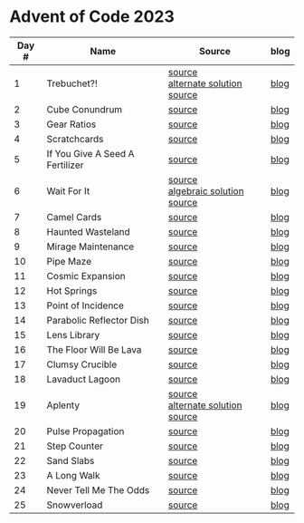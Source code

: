 # Advent of Code 2023

| Day # | Name                            | Source                                                                                                                      | blog                  |
|-------|---------------------------------|-----------------------------------------------------------------------------------------------------------------------------|-----------------------|
| 1     | Trebuchet?!                     | [source](src/advent_2023_clojure/day01.clj)<br/>[alternate solution source](src/advent_2023_clojure/day01_indexes.clj)      | [blog](docs/day01.md) | 
| 2     | Cube Conundrum                  | [source](src/advent_2023_clojure/day02.clj)                                                                                 | [blog](docs/day02.md) |
| 3     | Gear Ratios                     | [source](src/advent_2023_clojure/day03.clj)                                                                                 | [blog](docs/day03.md) |
| 4     | Scratchcards                    | [source](src/advent_2023_clojure/day04.clj)                                                                                 | [blog](docs/day04.md) |
| 5     | If You Give A Seed A Fertilizer | [source](src/advent_2023_clojure/day05.clj)                                                                                 | [blog](docs/day05.md) |
| 6     | Wait For It                     | [source](src/advent_2023_clojure/day06.clj)<br/>[algebraic solution source](src/advent_2023_clojure/day06_algebra.clj)      | [blog](docs/day06.md) |
| 7     | Camel Cards                     | [source](src/advent_2023_clojure/day07.clj)                                                                                 | [blog](docs/day07.md) |
| 8     | Haunted Wasteland               | [source](src/advent_2023_clojure/day08.clj)                                                                                 | [blog](docs/day08.md) |
| 9     | Mirage Maintenance              | [source](src/advent_2023_clojure/day09.clj)                                                                                 | [blog](docs/day09.md) |
| 10    | Pipe Maze                       | [source](src/advent_2023_clojure/day10.clj)                                                                                 | [blog](docs/day10.md) |
| 11    | Cosmic Expansion                | [source](src/advent_2023_clojure/day11.clj)                                                                                 | [blog](docs/day11.md) |
| 12    | Hot Springs                     | [source](src/advent_2023_clojure/day12.clj)                                                                                 | [blog](docs/day12.md) |
| 13    | Point of Incidence              | [source](src/advent_2023_clojure/day13.clj)                                                                                 | [blog](docs/day13.md) |
| 14    | Parabolic Reflector Dish        | [source](src/advent_2023_clojure/day14.clj)                                                                                 | [blog](docs/day14.md) |
| 15    | Lens Library                    | [source](src/advent_2023_clojure/day15.clj)                                                                                 | [blog](docs/day15.md) |
| 16    | The Floor Will Be Lava          | [source](src/advent_2023_clojure/day16.clj)                                                                                 | [blog](docs/day16.md) |
| 17    | Clumsy Crucible                 | [source](src/advent_2023_clojure/day17.clj)                                                                                 | [blog](docs/day17.md) |
| 18    | Lavaduct Lagoon                 | [source](src/advent_2023_clojure/day18.clj)                                                                                 | [blog](docs/day18.md) |
| 19    | Aplenty                         | [source](src/advent_2023_clojure/day19.clj)<br/>[alternate solution source](src/advent_2023_clojure/day19_consolidated.clj) | [blog](docs/day19.md) |
| 20    | Pulse Propagation               | [source](src/advent_2023_clojure/day20.clj)                                                                                 | [blog](docs/day20.md) |
| 21    | Step Counter                    | [source](src/advent_2023_clojure/day21.clj)                                                                                 | [blog](docs/day21.md) |
| 22    | Sand Slabs                      | [source](src/advent_2023_clojure/day22.clj)                                                                                 | [blog](docs/day22.md) |
| 23    | A Long Walk                     | [source](src/advent_2023_clojure/day23.clj)                                                                                 | [blog](docs/day23.md) |
| 24    | Never Tell Me The Odds          | [source](src/advent_2023_clojure/day24.clj)                                                                                 | [blog](docs/day24.md) |
| 25    | Snowverload                     | [source](src/advent_2023_clojure/day25.clj)                                                                                 | [blog](docs/day25.md) |
